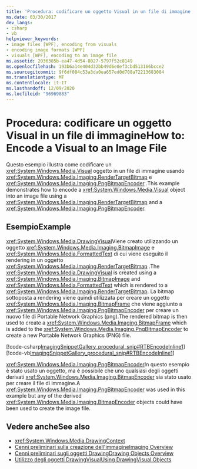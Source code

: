 ```yaml
---
title: 'Procedura: codificare un oggetto Visual in un file di immagine'
ms.date: 03/30/2017
dev_langs:
- csharp
- vb
helpviewer_keywords:
- image files [WPF], encoding from visuals
- encoding image formats [WPF]
- visuals [WPF], encoding to an image file
ms.assetid: 2036385b-ea47-4d54-8027-5797f52c8149
ms.openlocfilehash: 193b6a14e404d32bb49d6e0ef3cbd513166bcce2
ms.sourcegitcommit: 9f6df084c53a3da0ea657ed0d708a72213683084
ms.translationtype: MT
ms.contentlocale: it-IT
ms.lasthandoff: 12/09/2020
ms.locfileid: "96969883"
---
```

# <a name="how-to-encode-a-visual-to-an-image-file"></a><span data-ttu-id="3ae12-102">Procedura: codificare un oggetto Visual in un file di immagine</span><span class="sxs-lookup"><span data-stu-id="3ae12-102">How to: Encode a Visual to an Image File</span></span>
<span data-ttu-id="3ae12-103">Questo esempio illustra come codificare un <xref:System.Windows.Media.Visual> oggetto in un file di immagine usando <xref:System.Windows.Media.Imaging.RenderTargetBitmap> e <xref:System.Windows.Media.Imaging.PngBitmapEncoder> .</span><span class="sxs-lookup"><span data-stu-id="3ae12-103">This example demonstrates how to encode a <xref:System.Windows.Media.Visual> object into an image file using a <xref:System.Windows.Media.Imaging.RenderTargetBitmap> and a <xref:System.Windows.Media.Imaging.PngBitmapEncoder>.</span></span>  
  
## <a name="example"></a><span data-ttu-id="3ae12-104">Esempio</span><span class="sxs-lookup"><span data-stu-id="3ae12-104">Example</span></span>  
 <span data-ttu-id="3ae12-105"><xref:System.Windows.Media.DrawingVisual>Viene creato utilizzando un oggetto <xref:System.Windows.Media.Imaging.BitmapImage> e <xref:System.Windows.Media.FormattedText> di cui viene eseguito il rendering in un oggetto <xref:System.Windows.Media.Imaging.RenderTargetBitmap> .</span><span class="sxs-lookup"><span data-stu-id="3ae12-105">The <xref:System.Windows.Media.DrawingVisual> is created using a <xref:System.Windows.Media.Imaging.BitmapImage> and <xref:System.Windows.Media.FormattedText> which is rendered to a <xref:System.Windows.Media.Imaging.RenderTargetBitmap>.</span></span> <span data-ttu-id="3ae12-106">La bitmap sottoposta a rendering viene quindi utilizzata per creare un oggetto <xref:System.Windows.Media.Imaging.BitmapFrame> che viene aggiunto a <xref:System.Windows.Media.Imaging.PngBitmapEncoder> per creare un nuovo file di Portable Network Graphics (png).</span><span class="sxs-lookup"><span data-stu-id="3ae12-106">The rendered bitmap is then used to create a <xref:System.Windows.Media.Imaging.BitmapFrame> which is added to the <xref:System.Windows.Media.Imaging.PngBitmapEncoder> to create a new Portable Network Graphics (PNG) file.</span></span>  
  
 [!code-csharp[ImagingSnippetGallery_procedural_snip#RTBEncodeInline1](~/samples/snippets/csharp/VS_Snippets_Wpf/ImagingSnippetGallery_procedural_snip/CSharp/RenderTargetBitmapExample_Encode.cs#rtbencodeinline1)]
 [!code-vb[ImagingSnippetGallery_procedural_snip#RTBEncodeInline1](~/samples/snippets/visualbasic/VS_Snippets_Wpf/ImagingSnippetGallery_procedural_snip/VB/RenderTargetBitmapExample_Encode.vb#rtbencodeinline1)]  
  
 <span data-ttu-id="3ae12-107"><xref:System.Windows.Media.Imaging.PngBitmapEncoder>In questo esempio è stato usato un oggetto, ma è possibile che uno qualsiasi degli oggetti derivati <xref:System.Windows.Media.Imaging.BitmapEncoder> sia stato usato per creare il file di immagine.</span><span class="sxs-lookup"><span data-stu-id="3ae12-107">A <xref:System.Windows.Media.Imaging.PngBitmapEncoder> was used in this example but any of the derived <xref:System.Windows.Media.Imaging.BitmapEncoder> objects could have been used to create the image file.</span></span>  
  
## <a name="see-also"></a><span data-ttu-id="3ae12-108">Vedere anche</span><span class="sxs-lookup"><span data-stu-id="3ae12-108">See also</span></span>

- <xref:System.Windows.Media.DrawingContext>
- [<span data-ttu-id="3ae12-109">Cenni preliminari sulla creazione dell'immagine</span><span class="sxs-lookup"><span data-stu-id="3ae12-109">Imaging Overview</span></span>](imaging-overview.md)
- [<span data-ttu-id="3ae12-110">Cenni preliminari sugli oggetti Drawing</span><span class="sxs-lookup"><span data-stu-id="3ae12-110">Drawing Objects Overview</span></span>](drawing-objects-overview.md)
- [<span data-ttu-id="3ae12-111">Utilizzo degli oggetti DrawingVisual</span><span class="sxs-lookup"><span data-stu-id="3ae12-111">Using DrawingVisual Objects</span></span>](using-drawingvisual-objects.md)
